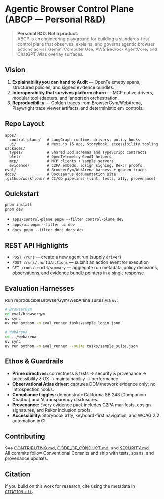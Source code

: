 # Agentic Browser Control Plane (ABCP — Personal R&D)

> **Personal R&D. Not a product.**  
> ABCP is an engineering playground for building a standards-first control plane that observes, explains, and governs agentic browser actions across Gemini Computer Use, AWS Bedrock AgentCore, and ChatGPT Atlas overlay surfaces.

## Vision

1. **Explainability you can hand to Audit** — OpenTelemetry spans, structured policies, and signed evidence bundles.
2. **Interoperability that survives platform churn** — MCP-native drivers, modular tool adapters, and langgraph orchestration.
3. **Reproducibility** — Golden traces from BrowserGym/WebArena, Playwright trace viewer artifacts, and deterministic env controls.

## Repo Layout

```
apps/
  control-plane/   # LangGraph runtime, drivers, policy hooks
  ui/              # Next.js 15 app, Storybook, accessibility tooling
packages/
  types/           # Shared Zod schemas and TypeScript contracts
  otel/            # OpenTelemetry GenAI helpers
  mcp/             # MCP clients + sample servers
  evidence/        # C2PA embeds, cosign signing, Rekor proofs
eval/              # BrowserGym/WebArena harness + golden traces
docs/              # Docusaurus documentation site
.github/workflows/ # CI/CD pipelines (lint, tests, a11y, provenance)
```

## Quickstart

```bash
pnpm install
pnpm dev
```

- `apps/control-plane`: `pnpm --filter control-plane dev`
- `apps/ui`: `pnpm --filter ui dev`
- `docs`: `pnpm --filter docs docs:dev`

## REST API Highlights

- `POST /runs` — create a new agent run (supply `driver`)
- `POST /runs/:runId/actions` — submit an action event for execution
- `GET /runs/:runId/summary` — aggregate run metadata, policy decisions, observations, and evidence bundle pointers in a single response

## Evaluation Harnesses

Run reproducible BrowserGym/WebArena suites via `uv`:

```bash
# BrowserGym
cd eval/browsergym
uv sync
uv run python -m eval_runner tasks/sample_login.json

# WebArena
cd ../webarena
uv sync
uv run python -m eval_runner --suite tasks/sample_suite.json
```

## Ethos & Guardrails

- **Prime directives:** correctness & tests → security & provenance → accessibility & UX → maintainability → performance.
- **Observational Atlas driver:** captures DOM/network evidence only; no introspection hooks.
- **Compliance toggles:** demonstrate California SB 243 (Companion Chatbot) and AI transparency disclosures.
- **Provenance:** Every evidence pack includes C2PA manifests, cosign signatures, and Rekor inclusion proofs.
- **Accessibility:** Storybook a11y, keyboard-first navigation, and WCAG 2.2 automation in CI.

## Contributing

See [CONTRIBUTING.md](CONTRIBUTING.md), [CODE_OF_CONDUCT.md](CODE_OF_CONDUCT.md), and [SECURITY.md](SECURITY.md).  
All commits follow Conventional Commits and ship with tests, spans, and provenance updates.

## Citation

If you build on this work for research, cite using the metadata in [`CITATION.cff`](CITATION.cff).
